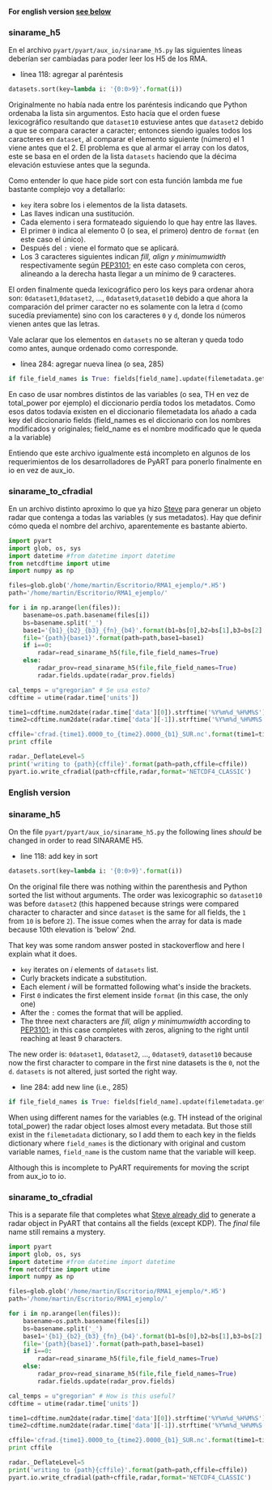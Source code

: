 #### For english version [see below](https://github.com/LuchoVidalSMN/WeatherRadarArg_SMN_INTA/blob/master/cambios_sinarame_h5.md#english-version)

### sinarame_h5


En el archivo `pyart/pyart/aux_io/sinarame_h5.py` las siguientes líneas deberían ser cambiadas para poder leer los H5 de los RMA.

- línea 118: agregar al paréntesis

```python
datasets.sort(key=lambda i: '{0:0>9}'.format(i))
```
Originalmente no había nada entre los paréntesis indicando que Python ordenaba la lista sin argumentos. Esto hacía que el orden fuese lexicográfico resultando que `dataset10` estuviese antes que `dataset2` debido a que se compara caracter a caracter; entonces siendo iguales todos los caracteres en `dataset`, al comparar el elemento siguiente (número) el 1 viene antes que el 2. El problema es que al armar el array con los datos, este se basa en el orden de la lista `datasets` haciendo que la décima elevación estuviese antes que la segunda.

Como entender lo que hace pide sort con esta función lambda me fue bastante complejo voy a detallarlo:
- `key` itera sobre los i elementos de la lista datasets.
- Las llaves indican una sustitución.
- Cada elemento i sera formateado siguiendo lo que hay entre las llaves.
 - El primer `0` indica al elemento 0 (o sea, el primero) dentro de `format` (en este caso el único).
 - Después del `:` viene el formato que se aplicará.
 - Los 3 caracteres siguientes indican *fill, align y minimumwidth* respectivamente según [PEP3101](https://www.python.org/dev/peps/pep-3101); en este caso completa con ceros, alineando a la derecha hasta llegar a un mínimo de 9 caracteres.

El orden finalmente queda lexicográfico pero los keys para ordenar ahora son: `0dataset1`,`0dataset2`, ..., `0dataset9`,`dataset10` debido a que ahora la comparación del primer caracter no es solamente con la letra `d` (como sucedía previamente) sino con los caracteres `0` y `d`, donde los números vienen antes que las letras.

Vale aclarar que los elementos en `datasets` no se alteran y queda todo como antes, aunque ordenado como corresponde.

- línea 284: agregar nueva línea (o sea, 285)

```python
if file_field_names is True: fields[field_name].update(filemetadata.get_metadata(field_names[field_name]))
```
En caso de usar nombres distintos de las variables (o sea, TH en vez de total_power por ejemplo) el diccionario perdía todos los metadatos. Como esos datos todavía existen en el diccionario filemetadata los añado a cada key del diccionario fields (field_names es el diccionario con los nombres modificados y originales; field_name es el nombre modificado que le queda a la variable)

Entiendo que este archivo igualmente está incompleto en algunos de los requerimientos de los desarrolladores de PyART para ponerlo finalmente en io en vez de aux_io.

### sinarame_to_cfradial

En un archivo distinto aproximo lo que ya hizo [Steve](https://github.com/ARM-DOE/pyart/blob/493c53e2aec7c9e2e889ea62c319a2e470a38423/scripts/sinarame_to_cfradial.py) para generar un objeto radar que contenga a todas las variables (y sus metadatos). Hay que definir cómo queda el nombre del archivo, aparentemente es bastante abierto.

```python
import pyart
import glob, os, sys
import datetime #from datetime import datetime
from netcdftime import utime
import numpy as np

files=glob.glob('/home/martin/Escritorio/RMA1_ejemplo/*.H5')
path='/home/martin/Escritorio/RMA1_ejemplo/'

for i in np.arange(len(files)):
    basename=os.path.basename(files[i])
    bs=basename.split('_')
    base1='{b1}_{b2}_{b3}_{fn}_{b4}'.format(b1=bs[0],b2=bs[1],b3=bs[2],fn=bs[3],b4=bs[4])
    file='{path}{base1}'.format(path=path,base1=base1)
    if i==0:
        radar=read_sinarame_h5(file,file_field_names=True)
    else:
        radar_prov=read_sinarame_h5(file,file_field_names=True)
        radar.fields.update(radar_prov.fields)

cal_temps = u"gregorian" # Se usa esto?
cdftime = utime(radar.time['units'])

time1=cdftime.num2date(radar.time['data'][0]).strftime('%Y%m%d_%H%M%S')
time2=cdftime.num2date(radar.time['data'][-1]).strftime('%Y%m%d_%H%M%S')

cffile='cfrad.{time1}.0000_to_{time2}.0000_{b1}_SUR.nc'.format(time1=time1,time2=time2,b1=bs[0])
print cffile

radar._DeflateLevel=5
print('writing to {path}{cffile}'.format(path=path,cffile=cffile))
pyart.io.write_cfradial(path+cffile,radar,format='NETCDF4_CLASSIC')
```

### English version

### sinarame_h5

On the file `pyart/pyart/aux_io/sinarame_h5.py` the following lines *should* be changed in order to read SINARAME H5.

- line 118: add key in sort

```python
datasets.sort(key=lambda i: '{0:0>9}'.format(i))
```
On the original file there was nothing within the parenthesis and Python sorted the list without arguments. The order was lexicographic so `dataset10` was before `dataset2` (this happened because strings were compared character to character and since `dataset` is the same for all fields, the `1` from `10` is before `2`). The issue comes when the array for data is made because 10th elevation is 'below' 2nd.

That key was some random answer posted in stackoverflow and here I explain what it does.

- `key` iterates on *i* elements of `datasets` list.
- Curly brackets indicate a substitution.
- Each element *i* will be formatted following what's inside the brackets.
 - First `0` indicates the first element inside `format` (in this case, the only one)
 - After the `:` comes the format that will be applied.
 - The three next characters are  *fill, align y minimumwidth* according to [PEP3101](https://www.python.org/dev/peps/pep-3101); in this case completes with zeros, aligning to the right until reaching at least 9 characters.

The new order is: `0dataset1`, `0dataset2`, ..., `0dataset9`, `dataset10` because now the first character to compare in the first nine datasets is the `0`, not the `d`. `datasets` is not altered, just sorted the right way.

- line 284: add new line (i.e., 285)

```python
if file_field_names is True: fields[field_name].update(filemetadata.get_metadata(field_names[field_name]))
```
When using different names for the variables (e.g. TH instead of the original total_power) the radar object loses almost every metadata. But those still exist in the `filemetadata` dictionary, so I add them to each key in the fields dictionary where `field_names` is the dictionary with original and custom variable names, `field_name` is the custom name that the variable will keep.

Although this is incomplete to PyART requirements for moving the script from aux_io to io.

### sinarame_to_cfradial

This is a separate file that completes what [Steve already did](https://github.com/ARM-DOE/pyart/blob/493c53e2aec7c9e2e889ea62c319a2e470a38423/scripts/sinarame_to_cfradial.py) to generate a radar object in PyART that contains all the fields (except KDP). The *final* file name still remains a mystery.

```python
import pyart
import glob, os, sys
import datetime #from datetime import datetime
from netcdftime import utime
import numpy as np

files=glob.glob('/home/martin/Escritorio/RMA1_ejemplo/*.H5')
path='/home/martin/Escritorio/RMA1_ejemplo/'

for i in np.arange(len(files)):
    basename=os.path.basename(files[i])
    bs=basename.split('_')
    base1='{b1}_{b2}_{b3}_{fn}_{b4}'.format(b1=bs[0],b2=bs[1],b3=bs[2],fn=bs[3],b4=bs[4])
    file='{path}{base1}'.format(path=path,base1=base1)
    if i==0:
        radar=read_sinarame_h5(file,file_field_names=True)
    else:
        radar_prov=read_sinarame_h5(file,file_field_names=True)
        radar.fields.update(radar_prov.fields)

cal_temps = u"gregorian" # How is this useful?
cdftime = utime(radar.time['units'])

time1=cdftime.num2date(radar.time['data'][0]).strftime('%Y%m%d_%H%M%S')
time2=cdftime.num2date(radar.time['data'][-1]).strftime('%Y%m%d_%H%M%S')

cffile='cfrad.{time1}.0000_to_{time2}.0000_{b1}_SUR.nc'.format(time1=time1,time2=time2,b1=bs[0])
print cffile

radar._DeflateLevel=5
print('writing to {path}{cffile}'.format(path=path,cffile=cffile))
pyart.io.write_cfradial(path+cffile,radar,format='NETCDF4_CLASSIC')
```
